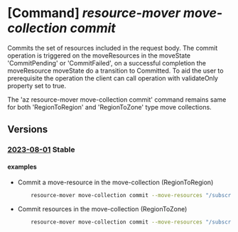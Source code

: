 # [Command] _resource-mover move-collection commit_

Commits the set of resources included in the request body. The commit operation is triggered on the moveResources in the moveState 'CommitPending' or 'CommitFailed', on a successful completion the moveResource moveState do a transition to Committed. To aid the user to prerequisite the operation the client can call operation with validateOnly property set to true.

The 'az resource-mover move-collection commit' command remains same for both 'RegionToRegion' and 'RegionToZone' type move collections.

## Versions

### [2023-08-01](/Resources/mgmt-plane/L3N1YnNjcmlwdGlvbnMve30vcmVzb3VyY2Vncm91cHMve30vcHJvdmlkZXJzL21pY3Jvc29mdC5taWdyYXRlL21vdmVjb2xsZWN0aW9ucy97fS9jb21taXQ=/2023-08-01.xml) **Stable**

<!-- mgmt-plane /subscriptions/{}/resourcegroups/{}/providers/microsoft.migrate/movecollections/{}/commit 2023-08-01 -->

#### examples

- Commit a move-resource in the move-collection (RegionToRegion)
    ```bash
        resource-mover move-collection commit --move-resources "/subscriptions/subID/resourceGroups/myRG/providers/Microsoft.Migrate/MoveCollections/movecollection1/MoveResources/moveresource1" --validate-only false --name MyMoveCollection --resource-group MyResourceGroup
    ```

- Commit resources in the move-collection (RegionToZone)
    ```bash
        resource-mover move-collection commit --move-resources "/subscriptions/subID/resourceGroups/MyResourceGroup/providers/Microsoft.Migrate/moveCollections/MyZonalMoveCollection/moveResources/MyVMMoveResource" --validate-only false --name MyZonalMoveCollection --resource-group MyResourceGroup
    ```
